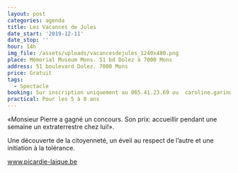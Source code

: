 ```yaml
---
layout: post
categories: agenda
title: Les Vacances de Jules
date_start: '2019-12-11'
date_stop: ''
hour: 14h
img_file: /assets/uploads/vacancesdejules_1240x480.png
place: Mémorial Museum Mons. 51 bd Dolez à 7000 Mons
address: 51 boulevard Dolez. 7000 Mons
price: Gratuit
tags:
  - Spectacle
booking: Sur inscription uniquement au 065.41.23.69 ou  caroline.garin@cpas.mons.be
practical: Pour les 5 à 8 ans
---
```

«Monsieur Pierre a gagné un concours.  Son prix: accueillir pendant une semaine un extraterrestre chez lui!». 

Une découverte de la citoyenneté, un éveil au respect de l’autre et une initiation à la tolérance.

www.picardie-laique.be
